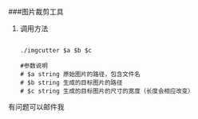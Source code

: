 ###图片裁剪工具


1. 调用方法

   ```shell

   ./imgcutter $a $b $c

   #参数说明
   # $a string 原始图片的路径，包含文件名
   # $b string 生成的目标图片的路径
   # $c string 生成的目标图片的尺寸的宽度（长度会相应改变）

   ```


有问题可以邮件我






